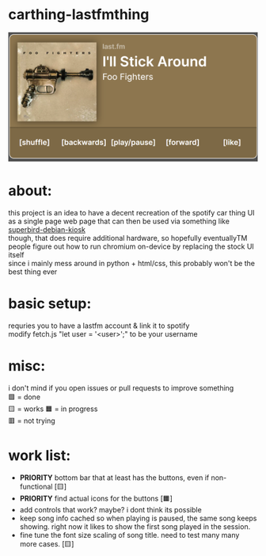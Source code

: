 # carthing-lastfmthing
![Example Image](/files/example3.png)
# about:
this project is an idea to have a decent recreation of the spotify car thing UI as a single page web page that can then be used via something like [superbird-debian-kiosk](https://github.com/bishopdynamics/superbird-debian-kiosk)  
though, that does require additional hardware, so hopefully eventuallyTM people figure out how to run chromium on-device by replacing the stock UI itself  
since i mainly mess around in python + html/css, this probably won't be the best thing ever
# basic setup:
requries you to have a lastfm account & link it to spotify  
modify fetch.js "let user = '\<user\>';" to be your username
# misc:
i don't mind if you open issues or pull requests to improve something  
🟩 = done  
🟨 = works
🟧 = in progress  
🟥 = not trying  
# work list:
- **PRIORITY** bottom bar that at least has the buttons, even if non-functional [🟨]
- **PRIORITY** find actual icons for the buttons [🟧]
- add controls that work? maybe? i dont think its possible
- keep song info cached so when playing is paused, the same song keeps showing. right now it likes to show the first song played in the session.
- fine tune the font size scaling of song title. need to test many many more cases. [🟨]